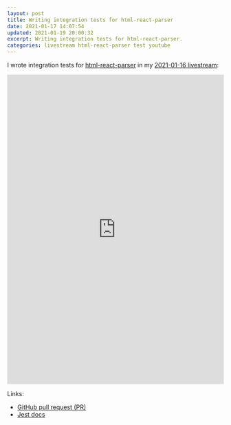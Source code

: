 ```yaml
---
layout: post
title: Writing integration tests for html-react-parser
date: 2021-01-17 14:07:54
updated: 2021-01-19 20:00:32
excerpt: Writing integration tests for html-react-parser.
categories: livestream html-react-parser test youtube
---
```


I wrote integration tests for [html-react-parser](https://b.remarkabl.org/html-react-parser) in my [2021-01-16 livestream](https://youtu.be/LvTgogWlRe0?list=PLVgOtoUBG2mdLpj6qT5DXfg5_pGPTDrJZ):

<iframe width="100%" height="720" src="https://www.youtube.com/embed/LvTgogWlRe0" frameborder="0" allow="accelerometer; autoplay; clipboard-write; encrypted-media; gyroscope; picture-in-picture" allowfullscreen></iframe>

Links:

- [GitHub pull request (PR)](https://github.com/remarkablemark/html-react-parser/pull/212)
- [Jest docs](https://jestjs.io/)
